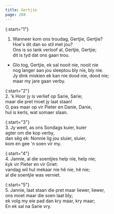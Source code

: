```yaml
---
title: Gertjie
page: 268
---  
```



{:start="1"}  
1. Wanneer kom ons troudag, Gertjie, Gertjie?  
Hoe's dit dan so stil met jou?  
Ons is so lank verloof al, Gertjie, Gertjie;  
dit is tyd dat ons gaan trou.  


- Glo tog, Gertjie, ek sal nooit nie, nooit nie  
nog langer aan jou sleeptou bly nie, bly nie.  
Jy dink miskien ek kan nie dood nie, dood nie;  
maar my jare gaan verby.  


{:start="2"}  
2. 'k Hoor jy is verlief op Sarie, Sarie;  
maar die pret moet jy laat staan!  
O, pas maar op vir Pieter en Danie, Danie,  
hul is kerls, wat somaer slaan.  


{:start="3"}  
3. Jy weet, as ons Sondags kuier, kuier  
agter om die kop verby,  
dan sêg ek: Nonnie lig jou sluier, sluier,  
kom en gee 'n soen vir my.  


{:start="4"}  
4. Jannie, al die soentjies help nie, help nie;  
kyk vir Pieter en vir Griet:  
vandag wil hul mekaar nie hê nie, hê nie;  
al die soentjie was verniet.  


{:start="5"}  
5. Jannie, laat staan die pret maar liewer, liewer,  
ons moet maar die soen laat bly;  
ek volg my eie pad dan kry maar, kry maar;  
En ek sal na Sarie vry.  